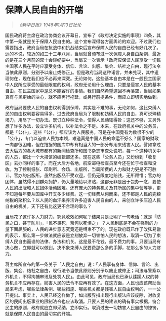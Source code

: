 # 保障人民自由的开端

> _《新华日报》1946年1月13日社论_

国民政府蒋主席在政治协商会议开幕日，宣布了《政府决定实施的事项》四条，其中第一条就是关于保障人民自由的。这个宣布深得各方面舆论的欢迎。不过我们也需要指出，政府当局在抗战中和抗战结束后宣布保障人民的自由已经有好几次了。远的不说，较近的如三十三年八月，当局就曾颁布过一次保障人身自由条例，最近的是在三个月前的双十会谈纪要中，当局又一次表示「政府应保证人民享受一切民主国家人民在平时应享受身体、信仰、言论、出版、集会、结社之自由，现行法令当依此原则，分别予以废止或修正」。但是政府当局这种诺言，并未兑现，其中道理何在，现在我们也不必再来深究。无论如何，这些基本自由本是在一般民主国家中人民所应享受的最低限度的权利，政府无论用什么理由，只要是侵害人民的基本自由，在民主国家中是总不能容许的事情。我们自然希望这回不再落空，当局如果真有与民更始的决心，就不应再行拖延，或另行前提条件，而应立即切实地做到。

政府当局要使人民的自由权利得到保障，其实是不难的事，无论如何，这比束缚人民的自由权利要容易得多。过去政府当局为了限制和妨碍人民的自由，真可说殚精竭力，用尽了一切办法。既订立种种法令，使得人民动辄得咎；这还不够，又另外想了许多办法，设立许多机构，以补法令之不足。本来，在政府机关中的公务员，都是「公仆」，这些「公仆」都应该为人民服务，可是在中国竟有为数很不少的「公仆」，专门以迫害人民为本领，难道真是中国人民的命运不好么？国家的财政一向都很困难，但在拮据的国库中却有相当大的一部分却用来残害人民。譬如拿过去大后方的各大城市都有的新闻检查所和图书杂志审查处说吧，每一个这种机关中的人员，都比一个大报馆的编辑部还多。现在这些「公务人员」又纷纷到「收复区」去办同样的事了。而在大后方各地，航空邮电检查员至今还在忙于检查和没收。为了控制纸张、印刷所、会场、出版所，当局所费的人力和财力更是不可胜计。官办的出版所，虽然出版品不受欢迎，但仍无限度地赔钱，无所顾惜；官办的团体，虽然得不到群众拥护，仍大量地给以津贴，这都无非是出于包办一念，要使人民的出版和人民团体活动困难。还有庞大的特务机关及其所属的集中营等等，更不知道每年要从国库中开支多少经费。这一切经费从何而来，还不都是人民的完粮纳税的聚积么？以人民的血汗来养活许多迫害人民自由的人，来创立许多压迫人民自由的机关，天下还有比这更不合理的事么？

当局花了这许多人力财力，究竟收效如何呢？结果只是证明了一句老话：就是「防民之口，甚于防川」，「民不畏死，奈何以死惧之」 ？人民到底是不会在强制的力量下面屈服的，人民的进步意志究竟还是缚束不了的。现在政府既已作了改弦易辙的表示，那么第一步做法就应该是立刻放弃一切害怕人民的想法，取消一切为了束缚人民自由而设的法律、办法和机关。这是最不花钱，最不费力的事。只要当局有决心做，立即就可以做到，决不象束缚人民要费那么多的手脚，花那么多的人力财力。

蒋主席所宣布的第一条关于「人民之自由」说：「人民享有身体、信仰、言论、出版、集会、结社之自由，现行法令当依此原则分别予以废止或修正；司法与警察以外机关，不得拘捕审讯及处罚人民」。由此可见，政府当局也已承认蹂躏人权的特务机关不应再存在，妨害人民的法令不应再有效了。在这方面，人民也应该帮助当局来考虑，哪些法律条例、哪些措施、哪些机关都是残害人民自由权利的，一一公开提出。事实上，人民已经这样做了，如出版界指出现行出版法应该废除，对收复区的民间出版事业的限制法令也应该取消。只要人民的建议的确有事实根据，符合民主的原则，政府就应立即采纳，立即实行。取消过去一切妨害人民自由的镣铐，就是保障人民自由的最切实的开端。
